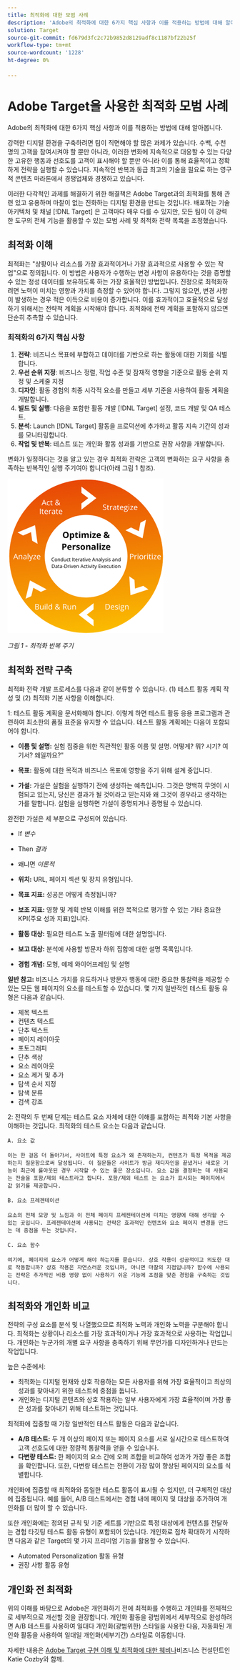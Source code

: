 ```yaml
---
title: 최적화에 대한 모범 사례
description: 'Adobe의 최적화에 대한 6가지 핵심 사항과 이를 적용하는 방법에 대해 알아봅니다. '
solution: Target
source-git-commit: fd679d3fc2c72b9852d8129adf8c1187bf22b25f
workflow-type: tm+mt
source-wordcount: '1228'
ht-degree: 0%

---
```


# Adobe Target을 사용한 최적화 모범 사례

Adobe의 최적화에 대한 6가지 핵심 사항과 이를 적용하는 방법에 대해 알아봅니다.

강력한 디지털 환경을 구축하려면 팀이 직면해야 할 많은 과제가 있습니다. 수백, 수천 명의 고객을 참여시켜야 할 뿐만 아니라, 이러한 변화에 지속적으로 대응할 수 있는 다양한 고유한 행동과 선호도를 고객이 표시해야 할 뿐만 아니라 이를 통해 효율적이고 정확하게 전략을 실행할 수 있습니다. 지속적인 반복과 동급 최고의 기술을 필요로 하는 영구적 콘텐츠 마라톤에서 경쟁업체와 경쟁하고 있습니다.

이러한 다각적인 과제를 해결하기 위한 해결책은 Adobe Target과의 최적화를 통해 관련 있고 유용하며 마찰이 없는 진화하는 디지털 환경을 만드는 것입니다. 배포하는 기술 아키텍처 및 채널 [!DNL Target] 은 고객마다 매우 다를 수 있지만, 모든 팀이 이 강력한 도구의 전체 기능을 활용할 수 있는 모범 사례 및 최적화 전략 목록을 조정했습니다.

## 최적화 이해

최적화는 &quot;상황이나 리소스를 가장 효과적이거나 가장 효과적으로 사용할 수 있는 작업&quot;으로 정의됩니다. 이 방법은 사용자가 수행하는 변경 사항이 유용하다는 것을 증명할 수 있는 정성 데이터를 보유하도록 하는 가장 효율적인 방법입니다. 진정으로 최적화하려면 노력이 미치는 영향과 가치를 측정할 수 있어야 합니다. 그렇지 않으면, 변경 사항이 발생하는 경우 적은 이득으로 비용이 증가합니다. 이를 효과적이고 효율적으로 달성하기 위해서는 전략적 계획을 시작해야 합니다. 최적화에 전략 계획을 포함하지 않으면 단순히 추측할 수 있습니다.

### 최적화의 6가지 핵심 사항

1. **전략**: 비즈니스 목표에 부합하고 데이터를 기반으로 하는 활동에 대한 기회를 식별합니다.
1. **우선 순위 지정**: 비즈니스 정렬, 작업 수준 및 잠재적 영향을 기준으로 활동 순위 지정 및 스케줄 지정
1. **디자인**: 활동 경험의 최종 시각적 요소를 만들고 세부 기준을 사용하여 활동 계획을 개발합니다.
1. **빌드 및 실행**: 다음을 포함한 활동 개발 [!DNL Target] 설정, 코드 개발 및 QA 테스트.
1. **분석**: Launch [!DNL Target] 활동을 프로덕션에 추가하고 활동 지속 기간의 성과를 모니터링합니다.
1. **작업 및 반복**: 테스트 또는 개인화 활동 성과를 기반으로 권장 사항을 개발합니다.

변화가 일정하다는 것을 알고 있는 경우 최적화 전략은 고객의 변화하는 요구 사항을 충족하는 반복적인 실행 주기여야 합니다(아래 그림 1 참조).

![최적화 및 개인화](assets/optimize-and-personalize.png)

_그림 1 - 최적화 반복 주기_

## 최적화 전략 구축

최적화 전략 개발 프로세스를 다음과 같이 분류할 수 있습니다. (1) 테스트 활동 계획 작성 및 (2) 최적화 기본 사항을 이해합니다.

1: 테스트 활동 계획을 문서화해야 합니다. 이렇게 하면 테스트 활동 응용 프로그램과 관련하여 최소한의 품질 표준을 유지할 수 있습니다. 테스트 활동 계획에는 다음이 포함되어야 합니다.

* **이름 및 설명:** 실험 집중을 위한 직관적인 활동 이름 및 설명. 어떻게? 뭐? 시기? 여기서? 왜일까요?&quot;

* **목표:** 활동에 대한 목적과 비즈니스 목표에 영향을 주기 위해 설계 중입니다.

* **가설:** 가설은 실험을 실행하기 전에 생성하는 예측입니다. 그것은 명백히 무엇이 시험되고 있는지, 당신은 결과가 될 것이라고 믿는지와 왜 그것이 경우라고 생각하는가를 말합니다. 실험을 실행하면 가설이 증명되거나 증명될 수 있습니다.

완전한 가설은 세 부분으로 구성되어 있습니다.

* If _변수_
* Then _결과_
* 왜냐면 _이론적_

* **위치:** URL, 페이지 섹션 및 장치 유형입니다.
* **목표 지표:** 성공은 어떻게 측정됩니까?
* **보조 지표:** 영향 및 계획 반복 이해를 위한 목적으로 평가할 수 있는 기타 중요한 KPI(주요 성과 지표)입니다.
* **활동 대상:** 필요한 테스트 노출 필터링에 대한 설명입니다.
* **보고 대상:** 분석에 사용할 방문자 하위 집합에 대한 설명 목록입니다.
* **경험 개념:** 모형, 예제 와이어프레임 및 설명

**일반 참고:** 비즈니스 가치를 유도하거나 방문자 행동에 대한 중요한 통찰력을 제공할 수 있는 모든 웹 페이지의 요소를 테스트할 수 있습니다. 몇 가지 일반적인 테스트 활동 유형은 다음과 같습니다.

* 제목 텍스트
* 컨텐츠 텍스트
* 단추 텍스트
* 페이지 레이아웃
* 포토그래피
* 단추 색상
* 요소 레이아웃
* 요소 제거 및 추가
* 탐색 순서 지정
* 탐색 분류
* 검색 강조

2: 전략의 두 번째 단계는 테스트 요소 자체에 대한 이해를 포함하는 최적화 기본 사항을 이해하는 것입니다. 최적화의 테스트 요소는 다음과 같습니다.

    A. 요소 값
    
    이는 한 걸음 더 돌아가서, 사이트에 특정 요소가 왜 존재하는지, 컨텐츠가 특정 목적을 제공하는지 질문함으로써 달성됩니다. 이 질문들은 사이트가 방금 재디자인을 끝냈거나 새로운 기능이 최근에 롤아웃된 경우 시작할 수 있는 좋은 장소입니다. 요소 값을 결정하는 데 사용되는 전술을 포함/제외 테스트라고 합니다. 포함/제외 테스트 는 요소가 표시되는 페이지에서 값 읽기를 제공합니다.
    
    B. 요소 프레젠테이션
    
    요소의 전체 모양 및 느낌과 이 전체 페이지 프레젠테이션에 미치는 영향에 대해 생각할 수 있는 곳입니다. 프레젠테이션에 사용되는 전략은 효과적인 컨텐츠와 요소 페이지 변경을 만드는 데 중점을 두는 것입니다.
    
    C. 요소 함수
    
    여기에, 페이지의 요소가 어떻게 해야 하는지를 묻습니다. 상호 작용이 성공적이고 의도한 대로 작동합니까? 상호 작용은 자연스러운 것입니까, 아니면 마찰의 지점입니까? 함수에 사용되는 전략은 추가적인 비용 영향 없이 사용하기 쉬운 기능에 초점을 맞춘 경험을 구축하는 것입니다.

## 최적화와 개인화 비교

전략의 구성 요소를 분석 및 나열했으므로 최적화 노력과 개인화 노력을 구분해야 합니다. 최적화는 상황이나 리소스를 가장 효과적이거나 가장 효과적으로 사용하는 작업입니다. 개인화는 누군가의 개별 요구 사항을 충족하기 위해 무언가를 디자인하거나 만드는 작업입니다.

높은 수준에서:

* 최적화는 디지털 현재와 상호 작용하는 모든 사용자를 위해 가장 효율적이고 최상의 성과를 찾아내기 위한 테스트에 중점을 둡니다.
* 개인화는 디지털 콘텐츠와 상호 작용하는 일부 사용자에게 가장 효율적이며 가장 좋은 성과를 찾아내기 위해 테스트하는 것입니다.

최적화에 집중할 때 가장 일반적인 테스트 활동은 다음과 같습니다.

* **A/B 테스트:** 두 개 이상의 페이지 또는 페이지 요소를 서로 실시간으로 테스트하여 고객 선호도에 대한 정량적 통찰력을 얻을 수 있습니다.
* **다변량 테스트:** 한 페이지의 요소 간에 오퍼 조합을 비교하여 성과가 가장 좋은 조합을 확인합니다. 또한, 다변량 테스트는 전환이 가장 많이 향상된 페이지의 요소를 식별합니다.

개인화에 집중할 때 최적화와 동일한 테스트 활동이 표시될 수 있지만, 더 구체적인 대상에 집중됩니다. 예를 들어, A/B 테스트에서는 경험 내에 페이지 및 대상을 추가하여 개인화를 더 많이 할 수 있습니다.

또한 개인화에는 정의된 규칙 및 기준 세트를 기반으로 특정 대상에게 컨텐츠를 전달하는 경험 타깃팅 테스트 활동 유형이 포함되어 있습니다. 개인화로 점차 확대하기 시작하면 다음과 같은 Target의 몇 가지 프리미엄 기능을 활용할 수 있습니다.

* Automated Personalization 활동 유형
* 권장 사항 활동 유형

## 개인화 전 최적화

위의 이해를 바탕으로 Adobe은 개인화하기 전에 최적화를 수행하고 개인화를 전체적으로 세부적으로 개선할 것을 권장합니다. 개인화 활동을 광범위에서 세부적으로 완성하려면 A/B 테스트를 사용하여 일대다 개인화(광범위한) 스타일을 사용한 다음, 자동화된 개인화 활동을 사용하여 일대일 개인화(세부기간) 스타일로 이동합니다.

자세한 내용은 [Adobe Target 구현 이해 및 최적화에 대한 웨비나](https://adobecustomersuccess.adobeconnect.com/pkfafpzd9yarmp4/)비즈니스 컨설턴트인 Katie Cozby와 함께.
